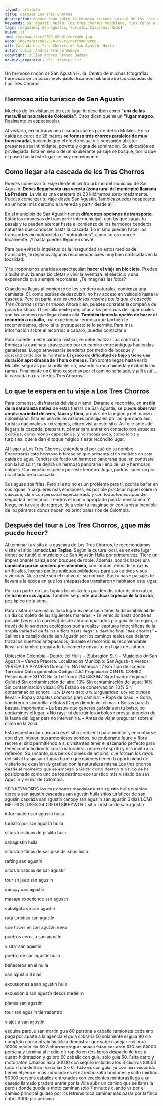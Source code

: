 ```yaml
---
layout: articulo
title: Cascada Los Tres Chorros
description: Conoce todo sobre la hermosa cascada natural de los tres chorros, un excelente plan para los turistas de San Agustín Huila
keywords: san agustin huila, los tres chorros magdalena, rios cerca a san agustín, cascadas san agustín huila, sitios turísticos de san agustín, cascada san agustín, san agustin
tags: [magazine, San Agustín, Turismo, Cascadas, Rios]
nuevo: si
img: img/magazine/2020-06-02/cerrado.jpg
webp: img/magazine/2020-06-02/cerrado.webp
alt: Cascada Los Tres Chorros de San Agustín Huila
autor: Julian Andres Franco Bedoya
copyright: Julian Andres Franco Bedoya
excerpt_separator: <!-- excerpt -->
---
```

Un hermoso rincón de San Agustín Huila. Centro de muchas fotografías hermosas en un paseo inolvidable. Estamos hablando de las cascadas de Los Tres Chorros.

<!-- excerpt -->

## Hermoso sitio turístico de San Agustín

Muchas de los visitantes de este lugar lo describen como **"una de las maravillas naturales de Colombia"**. Otros dicen que es un **"lugar mágico**. Realmente es espectacular.

Al visitarla, encontrarás una cascada que es parte del rio Mulales. En su caída de cerca de 28 metros **se forman tres chorros paralelos de muy buen caudal**, haciendo que el efecto visual y la sensación al estar presentes sea intimidante, potente y digna de admiración. Su ubicación es privilegiada. Está en medio de un exuberante paisaje de bosque, por lo que el paseo hasta este lugar se muy emocionante.

## Como llegar a la cascada de los Tres Chorros

Puedes comenzar tu viaje desde el centro urbano del municipio de San Agustín. **Debes llegar hasta una vereda (zona rural del municipio) llamada La Pradera**. La vía es una carretera de 23 kilómetros aproximadamente. Puedes comenzar tu viaje desde San Agustín. También puedes hospedarte en un hotel más cercano a la vereda y partir desde allí.

En el municipio de San Agustín tienes **diferentes opciones de transporte**. Están las empresas de transporte intermunicipal, con las que pagas tu pasaje y te pueden acercar hasta el comienzo de los hermosos cenderos naturales que conducen hasta la cascada. Lo mismo pueden hacer los transportes en motocicleta o "motoratones", como se les conoce localmente. ¡Y hasta puedes llegar en chiva!

Para que evites la inquietud de la inseguridad en estos medios de transporte, te dejamos algunas recomendaciones muy bien calificadas en la localidad:

Y te proponemos una idea espectacular: **hacer el viaje en bicicleta**. Puedes alquilar muy buenas bicicletas y vivir la aventura, el ejercicio y una experiencia que siempre recordarás. ¿Te imaginas las fotos?



Cuando ya llegas al comienzo de los sendero naturales, comienza una caminata. Sí, como acabas de descubrir, no hay acceso en vehículo hasta la cascada. Pero en parte, *esa es una de las razones por la que la cascada Tres Chorros es tan hermosa*. Ahora bien, puedes contratar la compañía de guías turísticos. O sencillamente preguntar a las personas del lugar cuáles son los sendero que llegan hasta allá. **También tienes la opción de hacer el recorrido a caballo**, una experiencia hermosa que también te recomendamos, claro, si tu presupuesto te lo permite. Para más información sobre el recorrido a caballo, puedes contactar a:



Para acceder a este paraíso místico, se debe realizar una caminata. Empieza la caminata atravezando por un camino entre antiguas haciendas ganaderas. Luego atravesarás senderos por medio del bosque y descendiendo por la montaña. **El grado de dificultad es bajo y tiene una duración aproximada de 1 hora o menos**. Tan pronto llegas hasta el río Mulales seguirás por la orilla del río, pisando la roca húmeda y evitando las ramas. Finalmente un último descenso por el camino señalado, y ¡allí está!... la cascada natural de los Tres Chorros.

## Lo que te espera en tu viaje a Los Tres Chorros

Para comenzar, disfrutarás del viaje mismo. Durante el recorrido, en **medio de la naturaleza nativa** de estas tierras de San Agustín, se puede **observar amplia variedad de aves, fauna y flora**, propias de la región y del macizo colombiano. Esta es una de las razones principales por las que cada año, turistas nacionales y extranjeros, eligen visitar este sitio. Así que antes de llegar a la cascada, prepara tu cámar para entrar en contacto con especies exóticas, como monos capuchinos; y hermosas aves, como loros y turpiales, que le dan el toque mágico a este recóndito lugar.

Al llegar a Los Tres Chorros, entenderá el por qué de su nombre. Encontrarás esta hermosa bifurcación que presenta el rio mulales en esta caída de agua. Tendrás de fondo un hermoso panorama que, en contraste con la luz solar, te dejará un hermoso panorama lleno de luz y  hermosos colores. Con mucho respecto por este hermoso lugar, podrás hacer un pic-nic al lado de la cascada.

Sus aguas son frías. Pero si esto no es un problema para ti, podrás bañar en sus aguas. Y si quieres más emociones, es posible practicar rappel sobre la cascada, claro con personal especializado y con todos los equipos de seguridad necesarios. Tendrás el marco apropiado para la meditación. Y luego, en tu viaje de regreso, deja volar tu imaginación con la vista increíble de los páramos donde nacen los principales rios de Colombia.

## Después del tour a Los Tres Chorros, ¿que más puedo hacer?

Al terminar tu visita a la cascada de Los Tres Chorros, te recomendamos visitar el sitio llamado **Las Tapias**. Según la cultura local, es en este lugar donde se fundó el municipio de San Agustín Huila por primera vez. Tiene un impresionante paisaje con bosques de roble. Además, podrás hacer una **caminata por un sendero precolombino**, con fondos llenos de terrazas artificiales, hechas por los antiguos pobladores para sus cultivos y sus viviendas. Quizá este sea el motivo de su nombre. Sus ruinas y paisajes te llevará a la época en que los antepasados transitaron y habitaron este lugar.

Por otra parte, en Las Tapias los visitantes pueden disfrutar de otro ratico de **baño en sus aguas**. También se puede **practicar la pesca de la trucha**, pez típico de la zona.

Para visitar desde maravilloso lugar  es necesario tener la disponibilidad de un día completo de las siguientes maneras:
•	En vehículo  hasta donde es posible (vereda la candela) desde ahí acompañados por guía de la región, a través de lo senderos ecológicos podrá realizar capturas fotográficas de la amplia variedad de fauna y flora hasta llegar al destino final  ”tres chorros”
•	Salimos a caballo desde san Agustín por los caminos reales que dejaron trazados nuestros antepasados, durante el recorrido es recomendable llevar un fiambre preparado típicamente envuelto en hojas de plátano.

Ubicación
Colombia – Depto. del Huila – (Subregión Sur) – Municipio de San Agustín – Vereda Pradera.
Localización
Municipio: San Agustí¬n
Vereda: VEREDA LA PRADERA
Dirección: NA
Distancia: 17 Km
Tipo de acceso: Terrestre
Datos generales
Código: 2.5.1
Propietario: GENTIL GOMEZ
Responsable: SITYC Huila
Teléfono: 2147483647
Significado: Regional
Calidad
Sin contaminación del aire: 10%
Sin contaminación del agua: 10%
Sin contaminación visual: 8%
Estado de conservación: 10%
Sin contaminación sonora: 10%
Diversidad: 8%
Singularidad: 8%
No olvides llevar:
•	Ropa y zapatos cómodos para caminar.
•	Ropa de baño.
•	Gorra, sombrero o sombrilla.
•	Botas (Dependiendo del clima).
•	Bolsas para la basura.
Importante:
•	La basura que generes guárdala en tu bolso, no contamines el lugar.
•	No rayar ni destruir los árboles y prestar atención de la fauna del lugar para no intervenirla.
•	Antes de viajar preguntar sobre el clima en la zona.


Esta espectacular cascada es el sitio predilecto para meditar y encontrarse con el yo interior, sus armoniosos sonidos, su exuberante fauna y flora recrea el sitio permitiendo a sus visitantes tener el escenario perfecto para tener contacto directo con la naturaleza.
recrea el espíritu y nos invita a la reflexión. Su encanto, sus bellos colores de arcoíris, que forman los rayos del sol al traspasar el agua hacen que quienes tienen la oportunidad de visitarlo se extasíen de gratitud con la naturaleza misma.Los tres chorros desde el momento que se empezó a visitar como destino turístico se ha posicionado como uno de los destinos eco turístico más visitado de san Agustín y el sur de Colombia.

SEO
KEYWORDS
los tres chorros magdalena
san agustín huila
pueblos cerca a san agustín
cascadas san agustín huila
sitios turísticos de san agustín
cascada san agustín
canopy san agustín
san agustin 3 dias
LOAD METRICS (USES 24 CREDITS)KEYWORD
sitio turístico de san agustín

informacion san agustín huila

turismo por san agustín huila

sitios turísticos de pitalito huila

sanagustin huila

sitios turísticos de san josé de isnos huila

rafting san agustin

sitios turísticos de san agustín

tour en jeep san agustin

canopy san agustín

masaya experience san agustin

cabalgata en san agustin

ruta turistica san agustín

que hacer en san agustín neiva

pueblos cerca a san agustín

visitar san agustín

pueblo de san agustín huila

bañaderos en el huila

san agustin 3 dias

excursiones a san agustín huila

excursión a san agustín desde medellín

planes san agustín

tour san agustín tierradentro

viajes a san agustín


esquina parque san martin guia 60 persona a caballo
camioneta cada uno paga
por aparte a la agencia
el guia cobraria 50 solamente el guia
90 dia completo con contrato bicicleta demostrar que sabe manejar bici
hora 10000 medio dia 50
3 chorros sreguro snack fotos con dron 630 am 80000 persona y termina al medio día
rapido en dos horas despacio de tres a cuatro
hidratacion y go pro
60 caballo con guia, solo guia 50. Falta carro y motorratón
caballos hora 30000 con seguro incluido
a los 3 chorros 80000 todo el día
de 8 am hasta las 5 o 6. Todo es con guía. ya con más recorrido tienen el jeep
el más conocido es el estrecho salto bordones y salto mortiño 50000 persona
caballos entrenados con excelentes monturas
llega a un caserío llamado pradera
entrar por la Villa
subir un camino que se llama la perdis
donde queda la moto caminan solo 7 minutos
cuando va por el camino principal guiado por los letreros toca caminar más
pasar por la finca cobra 3000 por persona